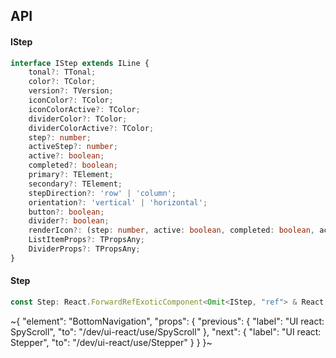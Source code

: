 

## API

#### IStep

```ts
interface IStep extends ILine {
    tonal?: TTonal;
    color?: TColor;
    version?: TVersion;
    iconColor?: TColor;
    iconColorActive?: TColor;
    dividerColor?: TColor;
    dividerColorActive?: TColor;
    step?: number;
    activeStep?: number;
    active?: boolean;
    completed?: boolean;
    primary?: TElement;
    secondary?: TElement;
    stepDirection?: 'row' | 'column';
    orientation?: 'vertical' | 'horizontal';
    button?: boolean;
    divider?: boolean;
    renderIcon?: (step: number, active: boolean, completed: boolean, activeStep: number) => TElement;
    ListItemProps?: TPropsAny;
    DividerProps?: TPropsAny;
}
```

#### Step

```ts
const Step: React.ForwardRefExoticComponent<Omit<IStep, "ref"> & React.RefAttributes<unknown>>;
```


~{
  "element": "BottomNavigation",
  "props": {
    "previous": {
      "label": "UI react: SpyScroll",
      "to": "/dev/ui-react/use/SpyScroll"
    },
    "next": {
      "label": "UI react: Stepper",
      "to": "/dev/ui-react/use/Stepper"
    }
  }
}~
